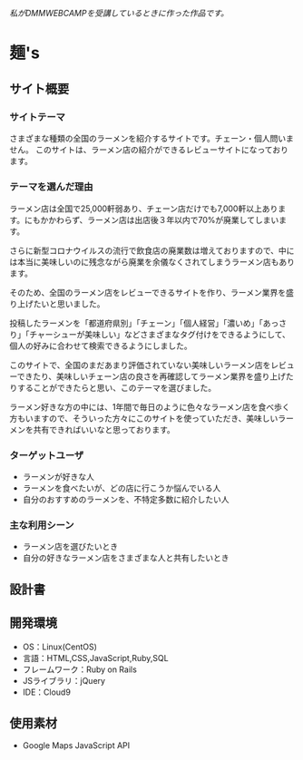 ###### 私がDMMWEBCAMPを受講しているときに作った作品です。

# 麺's

## サイト概要
### サイトテーマ
さまざまな種類の全国のラーメンを紹介するサイトです。チェーン・個人問いません。
このサイトは、ラーメン店の紹介ができるレビューサイトになっております。

### テーマを選んだ理由

ラーメン店は全国で25,000軒弱あり、チェーン店だけでも7,000軒以上あります。にもかかわらず、ラーメン店は出店後３年以内で70%が廃業してしまいます。

さらに新型コロナウイルスの流行で飲食店の廃業数は増えておりますので、中には本当に美味しいのに残念ながら廃業を余儀なくされてしまうラーメン店もあります。

そのため、全国のラーメン店をレビューできるサイトを作り、ラーメン業界を盛り上げたいと思いました。

投稿したラーメンを「都道府県別」「チェーン」「個人経営」「濃いめ」「あっさり」「チャーシューが美味しい」などさまざまなタグ付けをできるようにして、個人の好みに合わせて検索できるようにしました。

このサイトで、全国のまだあまり評価されていない美味しいラーメン店をレビューできたり、美味しいチェーン店の良さを再確認してラーメン業界を盛り上げたりすることができたらと思い、このテーマを選びました。

ラーメン好きな方の中には、1年間で毎日のように色々なラーメン店を食べ歩く方もいますので、そういった方々にこのサイトを使っていただき、美味しいラーメンを共有できればいいなと思っております。

### ターゲットユーザ
- ラーメンが好きな人
- ラーメンを食べたいが、どの店に行こうか悩んでいる人
- 自分のおすすめのラーメンを、不特定多数に紹介したい人

### 主な利用シーン
- ラーメン店を選びたいとき
- 自分の好きなラーメン店をさまざまな人と共有したいとき

## 設計書

## 開発環境
- OS：Linux(CentOS)
- 言語：HTML,CSS,JavaScript,Ruby,SQL
- フレームワーク：Ruby on Rails
- JSライブラリ：jQuery
- IDE：Cloud9

## 使用素材
- Google Maps JavaScript API